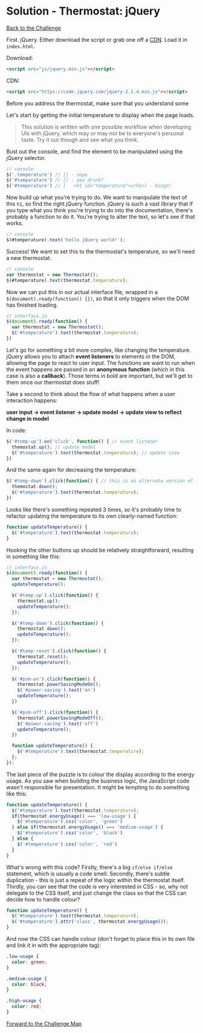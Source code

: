 # Solution - Thermostat: jQuery

[Back to the Challenge](../7_jQuery.md)

First. jQuery. Either download the script or grab one off a [CDN](https://en.wikipedia.org/wiki/Content_delivery_network). Load it in `index.html`.

Download:
```html
<script src="js/jquery.min.js"></script>
```

CDN:
```html
<script src="https://code.jquery.com/jquery-2.1.4.min.js"></script>
```

Before you address the thermostat, make sure that you understand some 

Let's start by getting the initial temperature to display when the page loads. 

>This solution is written with one possible workflow when developing UIs with jQuery, which may or may not be to everyone's personal taste. Try it out though and see what you think.

Bust out the console, and find the element to be manipulated using the jQuery selector.

```javascript
// console
$('.temperature') // [] - nope
$('#tamparatare') // [] - you drunk?
$('#temperature') // [   <h1 id="temperature"></h1>] - bingo!
```

Now build up what you're trying to do. We want to manipulate the text of this `h1`, so find the right jQuery function. jQuery is such a vast library that if you type what you think you're trying to do into the documentation, there's probably a function to do it. You're trying to alter the text, so let's see if that works.

```javascript
// console
$(#temperature).text('hello jQuery world!');
```

Success! We want to set this to the thermostat's temperature, so we'll need a new thermostat.

```javascript
// console
var thermostat = new Thermostat();
$(#temperature).text(thermostat.temperature);
```

Now we can put this in our actual interface file, wrapped in a `$(document).ready(function() {})`, so that it only triggers when the DOM has finished loading.

```javascript
// interface.js
$(document).ready(function() {
  var thermostat = new Thermostat();
  $('#temperature').text(thermostat.temperature);
})
```

Let's go for something a bit more complex, like changing the temperature. jQuery allows you to attach **event listeners** to elements in the DOM, allowing the page to react to user input. The functions we want to run when the event happens are passed in an **anonymous function** (which in this case is also a **callback**). Those terms in bold are important, but we'll get to them once our thermostat does stuff!

Take a second to think about the flow of what happens when a user interaction happens:

**user input -> event listener -> update model -> update view to reflect change in model**

In code:

```javascript
$('#temp-up').on('click', function() { // event listener
  themostat.up(); // update model
  $('#temperature').text(thermostat.temperature); // update view
})
```

And the same again for decreasing the temperature:

```javascript
$('#temp-down').click(function() { // this is an alternate version of .on('click'), with a sprinkle of jQuery syntactic sugar
  themostat.down();
  $('#temperature').text(thermostat.temperature);
})
```

Looks like there's something repeated 3 times, so it's probably time to refactor updating the temperature to its own clearly-named function:

```javascript
function updateTemperature() {
  $('#temperature').text(thermostat.temperature);
}
```

Hooking the other buttons up should be relatively straightforward, resulting in something like this:

```javascript
// interface.js
$(document).ready(function() {
  var thermostat = new Thermostat();
  updateTemperature();

  $('#temp-up').click(function() {
    thermostat.up();
    updateTemperature();
  });

  $('#temp-down').click(function() {
    thermostat.down();
    updateTemperature();
  });

  $('#temp-reset').click(function() {
    thermostat.reset();
    updateTemperature();
  });

  $('#psm-on').click(function() {
    thermostat.powerSavingModeOn();
    $('#power-saving').text('on')
    updateTemperature();
  })

  $('#psm-off').click(function() {
    thermostat.powerSavingModeOff();
    $('#power-saving').text('off')
    updateTemperature();
  })

  function updateTemperature() {
    $('#temperature').text(thermostat.temperature);
  };
});
```

The last piece of the puzzle is to colour the display according to the energy usage. As you saw when building the business logic, the JavaScript code wasn't responsible for presentation. It might be tempting to do something like this:

```javascript
function updateTemperature() {
  $('#temperature').text(thermostat.temperature);
  if(thermostat.energyUsage() === 'low-usage') {
    $('#temperature').css('color', 'green')
  } else if(thermostat.energyUsage() === 'medium-usage') {
    $('#temperature').css('color', 'black')
  } else {
    $('#temperature').css('color', 'red')
  }
}
```

What's wrong with this code? Firstly, there's a big `if/else if/else` statement, which is usually a code smell. Secondly, there's subtle duplication - this is just a repeat of the logic within the thermostat itself. Thirdly, you can see that the code is very interested in CSS - so, why not delegate to the CSS itself, and just change the class so that the CSS can decide how to handle colour?

```javascript
function updateTemperature() {
  $('#temperature').text(thermostat.temperature);
  $('#temperature').attr('class', thermostat.energyUsage());
}
```

And now the CSS can handle colour (don't forget to place this in its own file and link it in with the appropriate tag):

```css
.low-usage {
  color: green;
}

.medium-usage {
  color: black;
}

.high-usage {
  color: red;
}
```

[Forward to the Challenge Map](../0_challenge_map.md)

